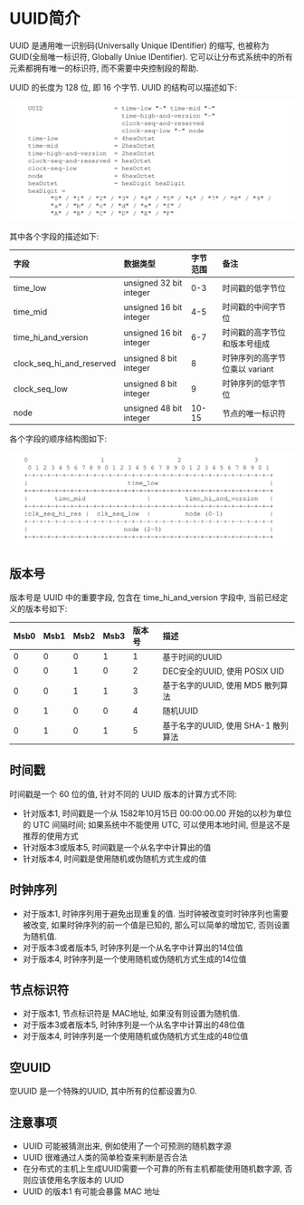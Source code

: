 # UUID简介 #

UUID 是通用唯一识别码(Universally Unique IDentifier) 的缩写, 也被称为 GUID(全局唯一标识符, Globally Uniue IDentifier). 它可以让分布式系统中的所有元素都拥有唯一的标识符, 而不需要中央控制段的帮助.

UUID 的长度为 128 位, 即 16 个字节. UUID 的结构可以描述如下:

![UUID 的结构](./images/01.png)

其中各个字段的描述如下:

| 字段      | 数据类型                | 字节范围 | 备注             |
| :--       | :--                     | :--      | :--              |
| time\_low | unsigned 32 bit integer | 0-3      | 时间戳的低字节位 |
| time\_mid | unsigned 16 bit integer | 4-5      |  时间戳的中间字节位 |
| time\_hi\_and\_version | unsigned 16 bit integer | 6-7 | 时间戳的高字节位和版本号组成 |
| clock\_seq\_hi\_and\_reserved | unsigned 8 bit integer | 8 | 时钟序列的高字节位乘以 variant |
| clock\_seq\_low | unsigned 8 bit integer | 9 | 时钟序列的低字节位 |
| node | unsigned 48 bit integer | 10-15 | 节点的唯一标识符 |

各个字段的顺序结构图如下:

![UUID Field](./images/02.png)

## 版本号 ##

版本号是 UUID 中的重要字段, 包含在 time\_hi\_and\_version 字段中, 当前已经定义的版本号如下:

| Msb0 | Msb1 | Msb2 | Msb3 | 版本号 | 描述 |
|:--|:--|:--|:--|:--|:--|
| 0 | 0 | 0 | 1 | 1 | 基于时间的UUID |
| 0 | 0 | 1 | 0 | 2 | DEC安全的UUID, 使用 POSIX UID |
| 0 | 0 | 1 | 1 | 3 | 基于名字的UUID, 使用 MD5 散列算法 |
| 0 | 1 | 0 | 0 | 4 | 随机UUID |
| 0 | 1 | 0 | 1 | 5 | 基于名字的UUID, 使用 SHA-1 散列算法 |

## 时间戳 ##

时间戳是一个 60 位的值, 针对不同的 UUID 版本的计算方式不同:

- 针对版本1, 时间戳是一个从 1582年10月15日 00:00:00.00 开始的以秒为单位的 UTC 间隔时间; 如果系统中不能使用 UTC, 可以使用本地时间, 但是这不是推荐的使用方式
- 针对版本3或版本5, 时间戳是一个从名字中计算出的值
- 针对版本4, 时间戳是使用随机或伪随机方式生成的值

## 时钟序列 ##

- 对于版本1, 时钟序列用于避免出现重复的值. 当时钟被改变时时钟序列也需要被改变, 如果时钟序列的前一个值是已知的, 那么可以简单的增加它, 否则设置为随机值.
- 对于版本3或者版本5, 时钟序列是一个从名字中计算出的14位值
- 对于版本4, 时钟序列是一个使用随机或伪随机方式生成的14位值

## 节点标识符 ##

- 对于版本1, 节点标识符是 MAC地址, 如果没有则设置为随机值.
- 对于版本3或者版本5, 时钟序列是一个从名字中计算出的48位值
- 对于版本4, 时钟序列是一个使用随机或伪随机方式生成的48位值

## 空UUID ##

空UUID 是一个特殊的UUID, 其中所有的位都设置为0.

## 注意事项 ##

- UUID 可能被猜测出来, 例如使用了一个可预测的随机数字源
- UUID 很难通过人类的简单检查来判断是否合法
- 在分布式的主机上生成UUID需要一个可靠的所有主机都能使用随机数字源, 否则应该使用名字版本的 UUID
- UUID 的版本1 有可能会暴露 MAC 地址
